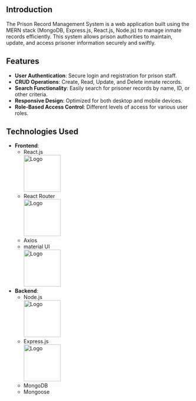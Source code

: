 ## Introduction
The Prison Record Management System is a web application built using the MERN stack (MongoDB, Express.js, React.js, Node.js) to manage inmate records efficiently. This system allows prison authorities to maintain, update, and access prisoner information securely and swiftly.

## Features
- **User Authentication**: Secure login and registration for prison staff.
- **CRUD Operations**: Create, Read, Update, and Delete inmate records.
- **Search Functionality**: Easily search for prisoner records by name, ID, or other criteria.
- **Responsive Design**: Optimized for both desktop and mobile devices.
- **Role-Based Access Control**: Different levels of access for various user roles.

## Technologies Used
- **Frontend**: 
  - React.js <br> <img src="https://encrypted-tbn0.gstatic.com/images?q=tbn:ANd9GcTCelkmWfnQkGmyWNujbuC9mF04Ww5rGRN1vA&s" alt="Logo" width="100" height="100" />
  - React Router <br> <img src="https://miro.medium.com/v2/resize:fit:640/format:webp/1*Mo-09Vngs5t_oWGqHZuPtg.png" alt="Logo" width="100" height="100" />
  - Axios
  - material UI  <br> <img src=" https://delta-dev-software.fr/wp-content/uploads/2024/02/1_fEyeESs-HxVR7Zlr-fdlvw.png" alt="Logo" width="100" height="100" />  
- **Backend**: 
  - Node.js <br> <img src="https://upload.wikimedia.org/wikipedia/commons/thumb/d/d9/Node.js_logo.svg/220px-Node.js_logo.svg.png" alt="Logo" width="100" height="100" />
  - Express.js <br> <img src="https://miro.medium.com/v2/resize:fit:1400/0*DLIXPxOHgFIMWanI.png" alt="Logo" width="100" height="100" />
  - MongoDB
  - Mongoose
